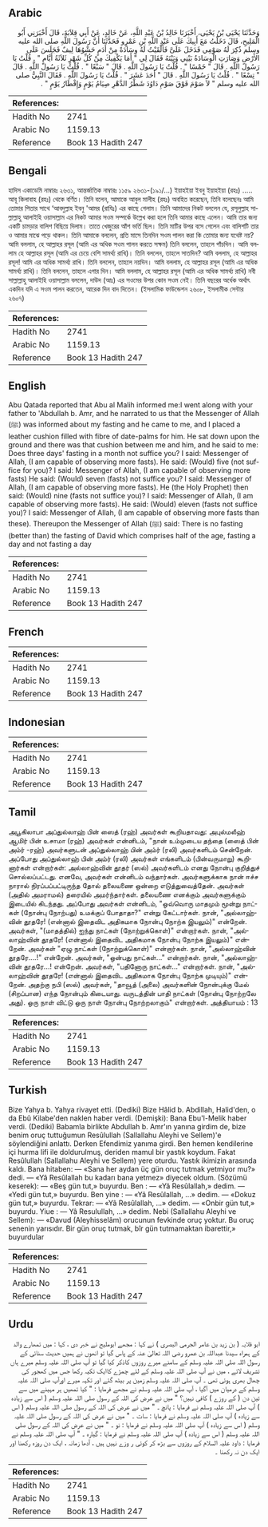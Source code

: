 ## Arabic


<div dir="rtl" lang="ar" style={{fontSize:'larger',backgroundColor:'#f8f9fa',padding:20}}>
وَحَدَّثَنَا يَحْيَى بْنُ يَحْيَى، أَخْبَرَنَا خَالِدُ بْنُ عَبْدِ اللَّهِ، عَنْ خَالِدٍ، عَنْ أَبِي قِلاَبَةَ، قَالَ أَخْبَرَنِي أَبُو الْمَلِيحِ، قَالَ دَخَلْتُ مَعَ أَبِيكَ عَلَى عَبْدِ اللَّهِ بْنِ عَمْرٍو فَحَدَّثَنَا أَنَّ رَسُولَ اللَّهِ صلى الله عليه وسلم ذُكِرَ لَهُ صَوْمِي فَدَخَلَ عَلَىَّ فَأَلْقَيْتُ لَهُ وِسَادَةً مِنْ أَدَمٍ حَشْوُهَا لِيفٌ فَجَلَسَ عَلَى الأَرْضِ وَصَارَتِ الْوِسَادَةُ بَيْنِي وَبَيْنَهُ فَقَالَ لِي ‏"‏ أَمَا يَكْفِيكَ مِنْ كُلِّ شَهْرٍ ثَلاَثَةُ أَيَّامٍ ‏"‏ ‏.‏ قُلْتُ يَا رَسُولَ اللَّهِ ‏.‏ قَالَ ‏"‏ خَمْسًا ‏"‏ ‏.‏ قُلْتُ يَا رَسُولَ اللَّهِ ‏.‏ قَالَ ‏"‏ سَبْعًا ‏"‏ ‏.‏ قُلْتُ يَا رَسُولَ اللَّهِ ‏.‏ قَالَ ‏"‏ تِسْعًا ‏"‏ ‏.‏ قُلْتُ يَا رَسُولَ اللَّهِ ‏.‏ قَالَ ‏"‏ أَحَدَ عَشَرَ ‏"‏ ‏.‏ قُلْتُ يَا رَسُولَ اللَّهِ ‏.‏ فَقَالَ النَّبِيُّ صلى الله عليه وسلم ‏"‏ لاَ صَوْمَ فَوْقَ صَوْمِ دَاوُدَ شَطْرُ الدَّهْرِ صِيَامُ يَوْمٍ وَإِفْطَارُ يَوْمٍ ‏"‏ ‏.‏
</div>
<div style={{backgroundColor:'#f8f9fa',padding:20, marginBottom: 10}}><table> <thead> <tr> <th>References:</th> <th></th> </tr> </thead> <tbody><tr><td>Hadith No</td><td>2741</td></tr><tr><td>Arabic No</td><td>1159.13</td></tr><tr><td>Reference</td><td>Book 13 Hadith 247</td></tr></tbody></table></div>

## Bengali


<div dir="ltr" lang="bn" style={{fontSize:'larger',backgroundColor:'#f8f9fa',padding:20}}>
হাদিস একাডেমি নাম্বারঃ ২৬৩১, আন্তর্জাতিক নাম্বারঃ ১১৫৯ ২৬৩১-(১৯১/...) ইয়াহইয়া ইবনু ইয়াহইয়া (রহঃ) ..... আবূ কিলাবাহ (রহঃ) থেকে বর্ণিত। তিনি বলেন, আমাকে আবুল মালীহ (রহঃ) অবহিত করেছেন, তিনি বলেছেনঃ আমি তোমার পিতার সাথে ‘আবদুল্লাহ ইবনু 'আমর (রাযিঃ) এর কাছে গেলাম। তিনি আমাদের নিকট বললেন যে, রসূলুল্লাহ সাল্লাল্লাহু আলাইহি ওয়াসাল্লাম এর নিকট আমার সওম সম্পর্কে উল্লেখ করা হলে তিনি আমার কাছে এলেন। আমি তার জন্য একটি চামড়ার বালিশ বিছিয়ে দিলাম। তাতে খেজুরের আঁশ ভর্তি ছিল। তিনি মাটির উপর বসে গেলেন এবং বালিশটি তার ও আমার মাঝে পড়ে থাকল। তিনি আমাকে বললেন, প্রতি মাসে তিনদিন সওম পালন করা কি তোমার জন্য যথেষ্ট নয়? আমি বললাম, হে আল্লাহর রসূল (আমি এর অধিক সওম পালন করতে সক্ষম) তিনি বললেন, তাহলে পাঁচদিন। আমি বললাম হে আল্লাহর রসূল (আমি এর চেয়ে বেশি সামর্থ্য রাখি)। তিনি বললেন, তাহলে সাতদিন? আমি বললাম, হে আল্লাহর রসূল! আমি এর অধিক সামর্থ্য রাখি। তিনি বললেন, তাহলে নয়দিন। আমি বললাম, হে আল্লাহর রসূল (আমি এর অধিক সামর্থ্য রাখি)। তিনি বললেন, তাহলে এগার দিন। আমি বললাম, হে আল্লাহর রসূল (আমি এর অধিক সামর্থ্য রাখি) নবী সাল্লাল্লাহু আলাইহি ওয়াসাল্লাম বললেন, দাউদ (আঃ) এর সওমের উপর কোন সওম নেই। তিনি বছরের অর্ধেক অর্থাৎ একদিন যদি এ সওম পালন করতেন, আরেক দিন বাদ দিতেন। (ইসলামিক ফাউন্ডেশন ২৬০৮, ইসলামীক সেন্টার ২৬০৭)
</div>
<div style={{backgroundColor:'#f8f9fa',padding:20, marginBottom: 10}}><table> <thead> <tr> <th>References:</th> <th></th> </tr> </thead> <tbody><tr><td>Hadith No</td><td>2741</td></tr><tr><td>Arabic No</td><td>1159.13</td></tr><tr><td>Reference</td><td>Book 13 Hadith 247</td></tr></tbody></table></div>

## English


<div dir="ltr" lang="en" style={{fontSize:'larger',backgroundColor:'#f8f9fa',padding:20}}>
Abu Qatada reported that Abu al Malih informed me:I went along with your father to 'Abdullah b. Amr, and he narrated to us that the Messenger of Allah (ﷺ) was informed about my fasting and he came to me, and I placed a leather cushion filled with fibre of date-palms for him. He sat down upon the ground and there was that cushion between me and him, and he said to me: Does three days' fasting in a month not suffice you? I said: Messenger of Allah, (I am capable of observing more fasts). He said: (Would) five (not suffice for you)? I said: Messenger of Allah, (I am capable of observing more fasts) He said: (Would) seven (fasts) not suffice you? I said: Messenger of Allah, (I am capable of observing more fasts). He (the Holy Prophet) then said: (Would) nine (fasts not suffice you)? I said: Messenger of Allah, (I am capable of observing more fasts). He said: (Would) eleven (fasts not suffice you)? I said: Messenger of Allah, (I am capable of observing more fasts than these). Thereupon the Messenger of Allah (ﷺ) said: There is no fasting (better than) the fasting of David which comprises half of the age, fasting a day and not fasting a day
</div>
<div style={{backgroundColor:'#f8f9fa',padding:20, marginBottom: 10}}><table> <thead> <tr> <th>References:</th> <th></th> </tr> </thead> <tbody><tr><td>Hadith No</td><td>2741</td></tr><tr><td>Arabic No</td><td>1159.13</td></tr><tr><td>Reference</td><td>Book 13 Hadith 247</td></tr></tbody></table></div>

## French


<div dir="ltr" lang="fr" style={{fontSize:'larger',backgroundColor:'#f8f9fa',padding:20}}>

</div>
<div style={{backgroundColor:'#f8f9fa',padding:20, marginBottom: 10}}><table> <thead> <tr> <th>References:</th> <th></th> </tr> </thead> <tbody><tr><td>Hadith No</td><td>2741</td></tr><tr><td>Arabic No</td><td>1159.13</td></tr><tr><td>Reference</td><td>Book 13 Hadith 247</td></tr></tbody></table></div>

## Indonesian


<div dir="ltr" lang="id" style={{fontSize:'larger',backgroundColor:'#f8f9fa',padding:20}}>

</div>
<div style={{backgroundColor:'#f8f9fa',padding:20, marginBottom: 10}}><table> <thead> <tr> <th>References:</th> <th></th> </tr> </thead> <tbody><tr><td>Hadith No</td><td>2741</td></tr><tr><td>Arabic No</td><td>1159.13</td></tr><tr><td>Reference</td><td>Book 13 Hadith 247</td></tr></tbody></table></div>

## Tamil


<div dir="ltr" lang="ta" style={{fontSize:'larger',backgroundColor:'#f8f9fa',padding:20}}>
அபூகிலாபா அப்துல்லாஹ் பின் ஸைத் (ரஹ்) அவர்கள் கூறியதாவது: அபுல்மலீஹ் ஆமிர் பின் உசாமா (ரஹ்) அவர்கள் என்னிடம், "நான் உம்முடைய தந்தை (ஸைத் பின் அம்ர் -ரஹ்) அவர்களுடன் அப்துல்லாஹ் பின் அம்ர் (ரலி) அவர்களிடம் சென்றேன். அப்போது அப்துல்லாஹ் பின் அம்ர் (ரலி) அவர்கள் எங்களிடம் (பின்வருமாறு) கூறினார்கள் என்றார்கள்: அல்லாஹ்வின் தூதர் (ஸல்) அவர்களிடம் எனது நோன்பு குறித்துச் சொல்லப்பட்டது. எனவே, அவர்கள் என்னிடம் வந்தார்கள். அவர்களுக்காக நான் ஈச்ச நாரால் நிரப்பப்பட்டிருந்த தோல் தலையணை ஒன்றை எடுத்துவைத்தேன். அவர்கள் (அதில் அமராமல்) தரையில் அமர்ந்தார்கள். தலையணை எனக்கும் அவர்களுக்கும் இடையில் கிடந்தது. அப்போது அவர்கள் என்னிடம், "ஒவ்வொரு மாதமும் மூன்று நாட்கள் (நோன்பு நோற்பது) உமக்குப் போதாதா?" என்று கேட்டார்கள். நான், "அல்லாஹ்வின் தூதரே! (என்னால் இதைவிட அதிகமாக நோன்பு நோற்க இயலும்)" என்றேன். அவர்கள், "(மாதத்தில்) ஐந்து நாட்கள் (நோற்றுக்கொள்)" என்றார்கள். நான், "அல்லாஹ்வின் தூதரே! (என்னால் இதைவிட அதிகமாக நோன்பு நோற்க இயலும்)" என்றேன். அவர்கள் "ஏழு நாட்கள் (நோற்றுக்கொள்)" என்றார்கள். நான், "அல்லாஹ்வின் தூதரே....!" என்றேன். அவர்கள், "ஒன்பது நாட்கள்..." என்றார்கள். நான், "அல்லாஹ்வின் தூதரே...! என்றேன். அவர்கள், "பதினோரு நாட்கள்..." என்றார்கள். நான், "அல்லாஹ்வின் தூதரே! (என்னால் இதைவிட அதிகமாக நோன்பு நோற்க முடியும்)" என்றேன். அதற்கு நபி (ஸல்) அவர்கள், "தாவூத் (அலை) அவர்களின் நோன்புக்கு மேல் (சிறப்பான) எந்த நோன்பும் கிடையாது. வருடத்தின் பாதி நாட்கள் (நோன்பு நோற்றலே அது). ஒரு நாள் விட்டு ஒரு நாள் நோன்பு நோற்றலாகும்" என்றார்கள். அத்தியாயம் : 13
</div>
<div style={{backgroundColor:'#f8f9fa',padding:20, marginBottom: 10}}><table> <thead> <tr> <th>References:</th> <th></th> </tr> </thead> <tbody><tr><td>Hadith No</td><td>2741</td></tr><tr><td>Arabic No</td><td>1159.13</td></tr><tr><td>Reference</td><td>Book 13 Hadith 247</td></tr></tbody></table></div>

## Turkish


<div dir="ltr" lang="tr" style={{fontSize:'larger',backgroundColor:'#f8f9fa',padding:20}}>
Bize Yahya b. Yahya rivayet etti. (Dediki) Bize Hâlid b. Abdillah, Halid'den, o da Ebû Kilabe'den naklen haber verdi. (Demişki): Bana Ebu'l-Melik haber verdi. (Dediki) Babamla birlikte Abdullah b. Amr'ın yanına girdim de, bize benim oruç tuttuğumun Resûlullah (Sallallahu Aleyhi ve Sellem)'e söylendiğini anlattı. Derken Efendimiz yanıma girdi. Ben hemen kendilerine içi hurma lifi ile doldurulmuş, deriden mamul bir yastık koydum. Fakat Resûlullah (Sallallahu Aleyhi ve Sellem) yere oturdu. Yastık ikimizin arasında kaldı. Bana hitaben: — «Sana her aydan üç gün oruç tutmak yetmiyor mu?» dedi. — «Yâ Resûlallah bu kadarı bana yetmez» diyecek oldum. (Sözümü keserek): — «Beş gün tut,» buyurdu. Ben : — «Yâ Resûlallah,» dedim. — «Yedi gün tut,» buyurdu. Ben yine : — «Yâ Resûlallah, ...» dedim. — «Dokuz gün tut,» buyurdu. Tekrar: — «Yâ Resûlallah, ...» dedim. — «Onbir gün tut,» buyurdu. Yiue : — Yâ Resulullah, ...» dedim. Nebi (Sallallahu Aleyhi ve Sellem): — «Davud (Aleyhisselâm) orucunun fevkinde oruç yoktur. Bu oruç senenin yarısıdır. Bir gün oruç tutmak, bîr gün tutmamaktan ibarettir,» buyurdular
</div>
<div style={{backgroundColor:'#f8f9fa',padding:20, marginBottom: 10}}><table> <thead> <tr> <th>References:</th> <th></th> </tr> </thead> <tbody><tr><td>Hadith No</td><td>2741</td></tr><tr><td>Arabic No</td><td>1159.13</td></tr><tr><td>Reference</td><td>Book 13 Hadith 247</td></tr></tbody></table></div>

## Urdu


<div dir="rtl" lang="ur" style={{fontSize:'larger',backgroundColor:'#f8f9fa',padding:20}}>
ابو قلابہ ( بن زید بن عامر الجرمی البصری ) نے کہا : مجھے ابوملیح نے خبر دی ، کہا : میں تمھارے والد کے ہمراہ سیدنا عبداللہ بن عمرو رضی اللہ تعالیٰ عنہ کے پاس گیا تو انھوں نے ہمیں حدیث سنائی کے رسول اللہ صلی اللہ علیہ وسلم کے سامنے میرے روزوں کاذکر کیا گیا تو آپ صلی اللہ علیہ وسلم میرے ہاں تشریف لائے ، میں نے آپ صلی اللہ علیہ وسلم کے لئے چمڑے کاایک تکیہ رکھا جس میں کھجور کی چھال بھری ہوئی تھی ۔ آپ صلی اللہ علیہ وسلم زمین پر بیٹھ گئے اور تکہہ میرے اورآپ صلی اللہ علیہ وسلم کے درمیان میں آگیا ، آپ صلی اللہ علیہ وسلم نے مجھے فرمایا : " کیا تمھیں ہر مہینے میں سے تین دن ( کے روزے ) کافی نہیں؟ " میں نے عرض کی اللہ کے رسول صلی اللہ علیہ وسلم ( اس سے زیادہ ) آپ صلی اللہ علیہ وسلم نے فرمایا : پانچ ۔ " میں نے عرض کی اللہ کے رسول صلی اللہ علیہ وسلم ( اس سے زیادہ ) آپ صلی اللہ علیہ وسلم نے فرمایا : سات ۔ " میں نے عرض کی اللہ کے رسول صلی اللہ علیہ وسلم ( اس سے زیادہ ) آپ صلی اللہ علیہ وسلم نے فرمایا : نو ۔ " میں نے عرض کی اللہ کے رسول صلی اللہ علیہ وسلم ( اس سے زیادہ ) آپ صلی اللہ علیہ وسلم نے فرمایا : گیارہ ۔ " آپ صلی اللہ علیہ وسلم نے فرمایا : داود علیہ السلام کے روزوں سے بڑھ کر کوئی ر وزے نہیں ہیں ، آدھا زمانہ ، ایک دن روزہ رکھنا اور ایک دن نہ رکھنا ۔
</div>
<div style={{backgroundColor:'#f8f9fa',padding:20, marginBottom: 10}}><table> <thead> <tr> <th>References:</th> <th></th> </tr> </thead> <tbody><tr><td>Hadith No</td><td>2741</td></tr><tr><td>Arabic No</td><td>1159.13</td></tr><tr><td>Reference</td><td>Book 13 Hadith 247</td></tr></tbody></table></div>